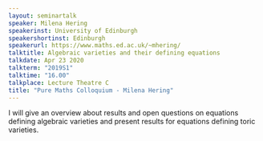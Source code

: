 ```yaml
---
layout: seminartalk
speaker: Milena Hering
speakerinst: University of Edinburgh
speakershortinst: Edinburgh
speakerurl: https://www.maths.ed.ac.uk/~mhering/
talktitle: Algebraic varieties and their defining equations
talkdate: Apr 23 2020
talkterm: "2019S1"
talktime: "16.00"
talkplace: Lecture Theatre C
title: "Pure Maths Colloquium - Milena Hering"
---
```


 I will give an overview about results and open questions on equations defining algebraic varieties and present results for equations defining toric varieties. 